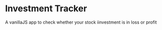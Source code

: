 # Investment Tracker
 A vanillaJS app to check whether your stock iinvestment is in loss or profit 
